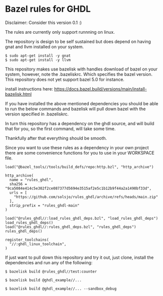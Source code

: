 # Bazel rules for GHDL

Disclaimer: Consider this version 0.1 :)

The rules are currently only support runnning on linux.

The repository is design to be self sustained but does depend on
having gnat and llvm installed on your system.

```console
$ sudo apt-get install -y gnat
$ sudo apt-get install -y llvm
```

This repository makes use bazelisk with handles download of bazel
on your system, however, note the .bazeliskrc.
Which specifies the bazel version. This repository does not
yet support bazel 5.0 for instance.

install instructions here:
https://docs.bazel.build/versions/main/install-bazelisk.html

If you have installed the above mentioned dependencies
you should be able to run the below commands and
bazelisk will pull down bazel with the version specified in
.bazeliskrc.

In turn this repository has a dependency on the ghdl source,
and will build that for you, so the first command, 
will take some time.

Thankfully after that everything should be smooth.

Since you want to use these rules as a dependency in your own
project there are some convenience functions for you to use in
your WORKSPACE file.

```console
load("@bazel_tools//tools/build_defs/repo:http.bzl", "http_archive")

http_archive(
  name = "rules_ghdl",
  sha256 = "9ca5084e414c5e302f2ce087377d5694e3515af2e5c1b12b9f44a2a1490bf33d",
  urls = [
    "https://github.com/solsjo/rules_ghdl/archive/refs/heads/main.zip"
  ],
  strip_prefix = "rules_ghdl-main"
)

load("@rules_ghdl//:load_rules_ghdl_deps.bzl", "load_rules_ghdl_deps")
load_rules_ghdl_deps()
load("@rules_ghdl//:rules_ghdl_deps.bzl", "rules_ghdl_deps")
rules_ghdl_deps()

register_toolchains(
  "//:ghdl_linux_toolchain",
)

```

If just want to pull down this repository and try it out,
just clone, install the dependencies and run any of the 
following:

```console
$ bazelisk build @rules_ghdl//test:counter

```

```console
$ bazelisk build @ghdl_example//...

```

```console
$ bazelisk build @ghdl_example//... --sandbox_debug

```
